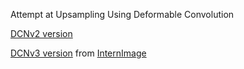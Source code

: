 Attempt at Upsampling Using Deformable Convolution

[DCNv2 version](dcnv2_up.py)

[DCNv3 version](ops_dcnv3/modules/dcnv3_up.py) from [InternImage](https://github.com/OpenGVLab/InternImage/tree/master/detection/ops_dcnv3)